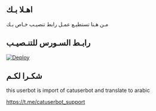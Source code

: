 ## اهـلا بـك
مـن هـنا تستطيـع عمـل رابط تنصيـب خـاص بـك

## رابـط السـورس للتنـصيـب

[![Deploy](https://www.herokucdn.com/deploy/button.svg)](https://heroku.com/deploy?template=https://github.com/Samii1234u/jmthon)

## شكـرا لكـم 


this userbot is import of catuserbot and translate to arabic

https://t.me/catuserbot_support
